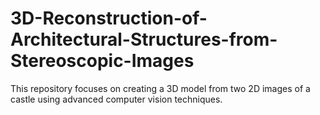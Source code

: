 # 3D-Reconstruction-of-Architectural-Structures-from-Stereoscopic-Images
This repository focuses on creating a 3D model from two 2D images of a castle using advanced computer vision techniques.
